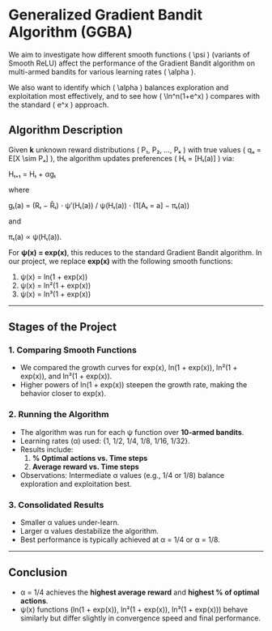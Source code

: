 # Generalized Gradient Bandit Algorithm (GGBA)

We aim to investigate how different smooth functions \( \psi \) (variants of Smooth ReLU) affect the performance of the Gradient Bandit algorithm on multi-armed bandits for various learning rates \( \alpha \). 

We also want to identify which \( \alpha \) balances exploration and exploitation most effectively, and to see how \( \ln^n(1+e^x) \) compares with the standard \( e^x \) approach.


## Algorithm Description

Given **k** unknown reward distributions \( P₁, P₂, …, Pₖ \) with true values \( qₐ = E[X \sim Pₐ] \), the algorithm updates preferences \( Hₜ = [Hₜ(a)] \) via:

Hₜ₊₁ = Hₜ + αgₜ

where

gₜ(a) = (Rₜ − R̄ₜ) ⋅ ψ′(Hₜ(a)) / ψ(Hₜ(a)) ⋅ (1[Aₜ = a] − πₜ(a))

and

πₜ(a) ∝ ψ(Hₜ(a)).

For **ψ(x) = exp(x)**, this reduces to the standard Gradient Bandit algorithm. In our project, we replace **exp(x)** with the following smooth functions:
1. ψ(x) = ln(1 + exp(x))
2. ψ(x) = ln²(1 + exp(x))
3. ψ(x) = ln³(1 + exp(x))

---

## Stages of the Project

### 1. Comparing Smooth Functions
- We compared the growth curves for exp(x), ln(1 + exp(x)), ln²(1 + exp(x)), and ln³(1 + exp(x)).
- Higher powers of ln(1 + exp(x)) steepen the growth rate, making the behavior closer to exp(x).

### 2. Running the Algorithm
- The algorithm was run for each ψ function over **10-armed bandits**.
- Learning rates (α) used: {1, 1/2, 1/4, 1/8, 1/16, 1/32}.
- Results include:
  1. **% Optimal actions vs. Time steps**
  2. **Average reward vs. Time steps**
- Observations: Intermediate α values (e.g., 1/4 or 1/8) balance exploration and exploitation best.

### 3. Consolidated Results
- Smaller α values under-learn.
- Larger α values destabilize the algorithm.
- Best performance is typically achieved at α = 1/4 or α = 1/8.

---

## Conclusion
- α = 1/4 achieves the **highest average reward** and **highest % of optimal actions**.
- ψ(x) functions (ln(1 + exp(x)), ln²(1 + exp(x)), ln³(1 + exp(x))) behave similarly but differ slightly in convergence speed and final performance.

